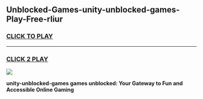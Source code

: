
## Unblocked-Games-unity-unblocked-games-Play-Free-rliur
<h3>
<a href="https://premium76.site?title=unity-unblocked-games&ref=23A">CLICK TO PLAY</a></h3>
<hr>

<h3>
<a href="https://premium76.site?title=unity-unblocked-games&ref=23A">CLICK 2 PLAY</a>
  
</h3>

<a href="https://premium76.site?title=unity-unblocked-games&ref=23A"><img src="https://clearcache.store/games.png"></a>


**unity-unblocked-games games unblocked: Your Gateway to Fun and Accessible Online Gaming**
